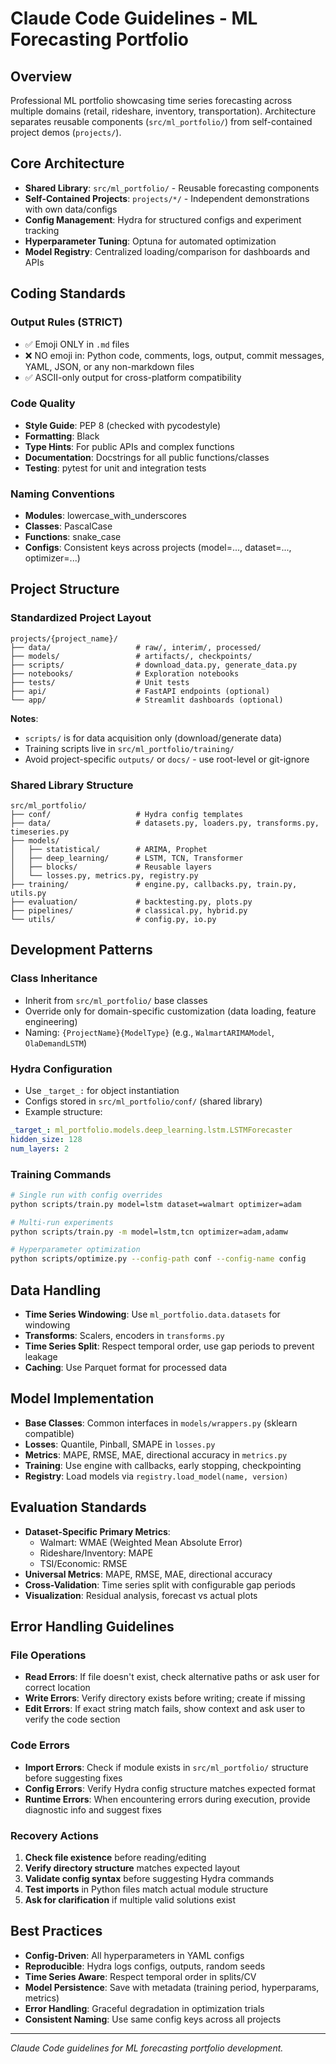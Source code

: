 # Claude Code Guidelines - ML Forecasting Portfolio

## Overview
Professional ML portfolio showcasing time series forecasting across multiple domains (retail, rideshare, inventory, transportation). Architecture separates reusable components (`src/ml_portfolio/`) from self-contained project demos (`projects/`).

## Core Architecture
- **Shared Library**: `src/ml_portfolio/` - Reusable forecasting components
- **Self-Contained Projects**: `projects/*/` - Independent demonstrations with own data/configs
- **Config Management**: Hydra for structured configs and experiment tracking
- **Hyperparameter Tuning**: Optuna for automated optimization
- **Model Registry**: Centralized loading/comparison for dashboards and APIs

## Coding Standards

### Output Rules (STRICT)
- ✅ Emoji ONLY in `.md` files
- ❌ NO emoji in: Python code, comments, logs, output, commit messages, YAML, JSON, or any non-markdown files
- ✅ ASCII-only output for cross-platform compatibility

### Code Quality
- **Style Guide**: PEP 8 (checked with pycodestyle)
- **Formatting**: Black
- **Type Hints**: For public APIs and complex functions
- **Documentation**: Docstrings for all public functions/classes
- **Testing**: pytest for unit and integration tests

### Naming Conventions
- **Modules**: lowercase_with_underscores
- **Classes**: PascalCase
- **Functions**: snake_case
- **Configs**: Consistent keys across projects (model=..., dataset=..., optimizer=...)

## Project Structure

### Standardized Project Layout
```
projects/{project_name}/
├── data/                   # raw/, interim/, processed/
├── models/                 # artifacts/, checkpoints/
├── scripts/                # download_data.py, generate_data.py
├── notebooks/              # Exploration notebooks
├── tests/                  # Unit tests
├── api/                    # FastAPI endpoints (optional)
└── app/                    # Streamlit dashboards (optional)
```

**Notes**:
- `scripts/` is for data acquisition only (download/generate data)
- Training scripts live in `src/ml_portfolio/training/`
- Avoid project-specific `outputs/` or `docs/` - use root-level or git-ignore

### Shared Library Structure
```
src/ml_portfolio/
├── conf/                   # Hydra config templates
├── data/                   # datasets.py, loaders.py, transforms.py, timeseries.py
├── models/
│   ├── statistical/        # ARIMA, Prophet
│   ├── deep_learning/      # LSTM, TCN, Transformer
│   ├── blocks/             # Reusable layers
│   └── losses.py, metrics.py, registry.py
├── training/               # engine.py, callbacks.py, train.py, utils.py
├── evaluation/             # backtesting.py, plots.py
├── pipelines/              # classical.py, hybrid.py
└── utils/                  # config.py, io.py
```

## Development Patterns

### Class Inheritance
- Inherit from `src/ml_portfolio/` base classes
- Override only for domain-specific customization (data loading, feature engineering)
- Naming: `{ProjectName}{ModelType}` (e.g., `WalmartARIMAModel`, `OlaDemandLSTM`)

### Hydra Configuration
- Use `_target_:` for object instantiation
- Configs stored in `src/ml_portfolio/conf/` (shared library)
- Example structure:
```yaml
_target_: ml_portfolio.models.deep_learning.lstm.LSTMForecaster
hidden_size: 128
num_layers: 2
```

### Training Commands
```bash
# Single run with config overrides
python scripts/train.py model=lstm dataset=walmart optimizer=adam

# Multi-run experiments
python scripts/train.py -m model=lstm,tcn optimizer=adam,adamw

# Hyperparameter optimization
python scripts/optimize.py --config-path conf --config-name config
```

## Data Handling
- **Time Series Windowing**: Use `ml_portfolio.data.datasets` for windowing
- **Transforms**: Scalers, encoders in `transforms.py`
- **Time Series Split**: Respect temporal order, use gap periods to prevent leakage
- **Caching**: Use Parquet format for processed data

## Model Implementation
- **Base Classes**: Common interfaces in `models/wrappers.py` (sklearn compatible)
- **Losses**: Quantile, Pinball, SMAPE in `losses.py`
- **Metrics**: MAPE, RMSE, MAE, directional accuracy in `metrics.py`
- **Training**: Use engine with callbacks, early stopping, checkpointing
- **Registry**: Load models via `registry.load_model(name, version)`

## Evaluation Standards
- **Dataset-Specific Primary Metrics**:
  - Walmart: WMAE (Weighted Mean Absolute Error)
  - Rideshare/Inventory: MAPE
  - TSI/Economic: RMSE
- **Universal Metrics**: MAPE, RMSE, MAE, directional accuracy
- **Cross-Validation**: Time series split with configurable gap periods
- **Visualization**: Residual analysis, forecast vs actual plots

## Error Handling Guidelines

### File Operations
- **Read Errors**: If file doesn't exist, check alternative paths or ask user for correct location
- **Write Errors**: Verify directory exists before writing; create if missing
- **Edit Errors**: If exact string match fails, show context and ask user to verify the code section

### Code Errors
- **Import Errors**: Check if module exists in `src/ml_portfolio/` structure before suggesting fixes
- **Config Errors**: Verify Hydra config structure matches expected format
- **Runtime Errors**: When encountering errors during execution, provide diagnostic info and suggest fixes

### Recovery Actions
1. **Check file existence** before reading/editing
2. **Verify directory structure** matches expected layout
3. **Validate config syntax** before suggesting Hydra commands
4. **Test imports** in Python files match actual module structure
5. **Ask for clarification** if multiple valid solutions exist

## Best Practices
- **Config-Driven**: All hyperparameters in YAML configs
- **Reproducible**: Hydra logs configs, outputs, random seeds
- **Time Series Aware**: Respect temporal order in splits/CV
- **Model Persistence**: Save with metadata (training period, hyperparams, metrics)
- **Error Handling**: Graceful degradation in optimization trials
- **Consistent Naming**: Use same config keys across all projects

---

*Claude Code guidelines for ML forecasting portfolio development.*
